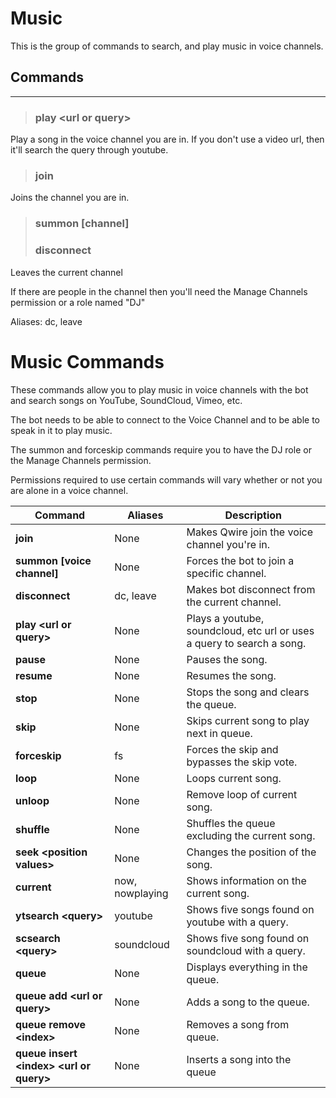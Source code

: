 # Music
This is the group of commands to search, and play music in voice channels.

## Commands
------------
> ### play \<url or query>
Play a song in the voice channel you are in.
If you don't use a video url, then it'll search the query through youtube.
> ### join
Joins the channel you are in.
> ### summon [channel]
> ### disconnect
Leaves the current channel

If there are people in the channel then you'll need the Manage Channels permission or a role named "DJ"

Aliases: dc, leave
> ### 

















#
#
#
#
#
#
#
#
#
#
#
#


# Music Commands

These commands allow you to play music in voice channels with the bot and search songs on YouTube, SoundCloud, Vimeo, etc.

The bot needs to be able to connect to the Voice Channel and to be able to speak in it to play music.

The summon and forceskip commands require you to have the DJ role or the Manage Channels permission.

Permissions required to use certain commands will vary whether or not you are alone in a voice channel.

|Command|Aliases|Description|
|---|---|---|
|**join**|None|Makes Qwire join the voice channel you're in.|
|**summon [voice channel]**|None|Forces the bot to join a specific channel.|
|**disconnect**|dc, leave|Makes bot disconnect from the current channel.|
|**play \<url or query>**|None|Plays a youtube, soundcloud, etc url or uses a query to search a song.|
|**pause**|None|Pauses the song.|
|**resume**|None|Resumes the song.|
|**stop**|None|Stops the song and clears the queue.|
|**skip**|None|Skips current song to play next in queue.|
|**forceskip**|fs|Forces the skip and bypasses the skip vote.|
|**loop**|None|Loops current song.|
|**unloop**|None|Remove loop of current song.|
|**shuffle**|None|Shuffles the queue excluding the current song.|
|**seek \<position values>**|None|Changes the position of the song.|
|**current**|now, nowplaying|Shows information on the current song.|
|**ytsearch \<query>**|youtube|Shows five songs found on youtube with a query.|
|**scsearch \<query>**|soundcloud|Shows five song found on soundcloud with a query.|
|**queue**|None|Displays everything in the queue.|
|**queue add \<url or query>**|None|Adds a song to the queue.|
|**queue remove \<index>**|None|Removes a song from queue.|
|**queue insert \<index> \<url or query>**|None|Inserts a song into the queue|
